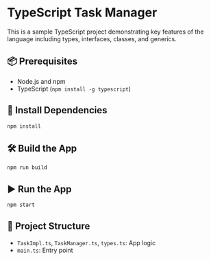 # TypeScript Task Manager

This is a sample TypeScript project demonstrating key features of the language including types, interfaces, classes, and generics.

## 📦 Prerequisites
- Node.js and npm
- TypeScript (`npm install -g typescript`)

## 📁 Install Dependencies
```bash
npm install
```

## 🛠 Build the App
```bash
npm run build
```

## ▶️ Run the App
```bash
npm start
```

## 📂 Project Structure
- `TaskImpl.ts`, `TaskManager.ts`, `types.ts`: App logic
- `main.ts`: Entry point
